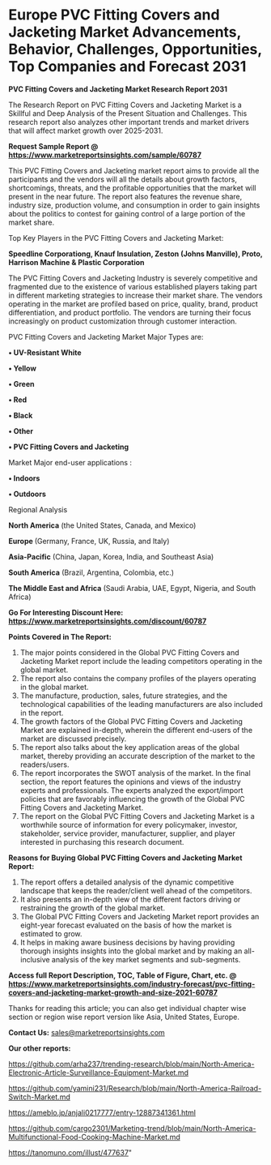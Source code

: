 # Europe PVC Fitting Covers and Jacketing Market Advancements, Behavior, Challenges, Opportunities, Top Companies and Forecast 2031

<strong>PVC Fitting Covers and Jacketing Market Research Report 2031</strong>

The Research Report on PVC Fitting Covers and Jacketing Market is a Skillful and Deep Analysis of the Present Situation and Challenges. This research report also analyzes other important trends and market drivers that will affect market growth over 2025-2031.

<strong>Request Sample Report @ <a href=https://www.marketreportsinsights.com/sample/60787>https://www.marketreportsinsights.com/sample/60787</a></strong>

This PVC Fitting Covers and Jacketing market report aims to provide all the participants and the vendors will all the details about growth factors, shortcomings, threats, and the profitable opportunities that the market will present in the near future. The report also features the revenue share, industry size, production volume, and consumption in order to gain insights about the politics to contest for gaining control of a large portion of the market share.

Top Key Players in the PVC Fitting Covers and Jacketing Market:

<strong>Speedline Corporationg, Knauf Insulation, Zeston (Johns Manville), Proto, Harrison Machine & Plastic Corporation</strong>

The PVC Fitting Covers and Jacketing Industry is severely competitive and fragmented due to the existence of various established players taking part in different marketing strategies to increase their market share. The vendors operating in the market are profiled based on price, quality, brand, product differentiation, and product portfolio. The vendors are turning their focus increasingly on product customization through customer interaction.

PVC Fitting Covers and Jacketing Market Major Types are:

<strong>• UV-Resistant White

• Yellow

• Green

• Red

• Black

• Other

• PVC Fitting Covers and Jacketing</strong>

Market Major end-user applications :

<strong>• Indoors

• Outdoors</strong>

Regional Analysis

</u><strong><b>North America</b></strong> (the United States, Canada, and Mexico)

<strong><b>Europe </b></strong>(Germany, France, UK, Russia, and Italy)

<strong><b>Asia-Pacific</b></strong> (China, Japan, Korea, India, and Southeast Asia)

<strong><b>South America</b></strong> (Brazil, Argentina, Colombia, etc.)

<strong><b>The Middle East and Africa</b></strong> (Saudi Arabia, UAE, Egypt, Nigeria, and South Africa)

<strong>Go For Interesting Discount Here: <a href=https://www.marketreportsinsights.com/discount/60787>https://www.marketreportsinsights.com/discount/60787</a></strong>

<strong>Points Covered in The Report:</strong>
<ol>
  <li>The major points considered in the Global PVC Fitting Covers and Jacketing Market report include the leading competitors operating in the global market.</li>
  <li>The report also contains the company profiles of the players operating in the global market.</li>
  <li>The manufacture, production, sales, future strategies, and the technological capabilities of the leading manufacturers are also included in the report.</li>
  <li>The growth factors of the Global PVC Fitting Covers and Jacketing Market are explained in-depth, wherein the different end-users of the market are discussed precisely.</li>
  <li>The report also talks about the key application areas of the global market, thereby providing an accurate description of the market to the readers/users.</li>
  <li>The report incorporates the SWOT analysis of the market. In the final section, the report features the opinions and views of the industry experts and professionals. The experts analyzed the export/import policies that are favorably influencing the growth of the Global PVC Fitting Covers and Jacketing Market.</li>
  <li>The report on the Global PVC Fitting Covers and Jacketing Market is a worthwhile source of information for every policymaker, investor, stakeholder, service provider, manufacturer, supplier, and player interested in purchasing this research document.</li>
</ol>
<strong>Reasons for Buying Global PVC Fitting Covers and Jacketing Market Report:</strong>

<ol>
  <li>The report offers a detailed analysis of the dynamic competitive landscape that keeps the reader/client well ahead of the competitors.</li>
  <li>It also presents an in-depth view of the different factors driving or restraining the growth of the global market.</li>
  <li>The Global PVC Fitting Covers and Jacketing Market report provides an eight-year forecast evaluated on the basis of how the market is estimated to grow.</li>
  <li>It helps in making aware business decisions by having providing thorough insights insights into the global market and by making an all-inclusive analysis of the key market segments and sub-segments.</li>
</ol>
<strong>Access full Report Description, TOC, Table of Figure, Chart, etc. @ <a href=https://www.marketreportsinsights.com/industry-forecast/pvc-fitting-covers-and-jacketing-market-growth-and-size-2021-60787>https://www.marketreportsinsights.com/industry-forecast/pvc-fitting-covers-and-jacketing-market-growth-and-size-2021-60787</a></strong>


Thanks for reading this article; you can also get individual chapter wise section or region wise report version like Asia, United States, Europe.

<strong>Contact Us:</strong>
sales@marketreportsinsights.com

<strong>Our other reports:</strong>

<a href=https://github.com/arha237/trending-research/blob/main/North-America-Electronic-Article-Surveillance-Equipment-Market.md>https://github.com/arha237/trending-research/blob/main/North-America-Electronic-Article-Surveillance-Equipment-Market.md</a>

<a href=https://github.com/yamini231/Research/blob/main/North-America-Railroad-Switch-Market.md>https://github.com/yamini231/Research/blob/main/North-America-Railroad-Switch-Market.md</a>

<a href=https://ameblo.jp/anjali0217777/entry-12887341361.html>https://ameblo.jp/anjali0217777/entry-12887341361.html</a>

<a href=https://github.com/cargo2301/Marketing-trend/blob/main/North-America-Multifunctional-Food-Cooking-Machine-Market.md>https://github.com/cargo2301/Marketing-trend/blob/main/North-America-Multifunctional-Food-Cooking-Machine-Market.md</a>

<a href=https://tanomuno.com/illust/477637>https://tanomuno.com/illust/477637</a>"
